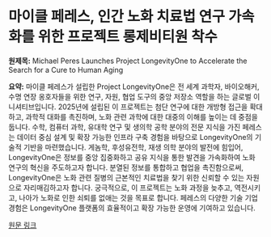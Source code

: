 # 마이클 페레스, 인간 노화 치료법 연구 가속화를 위한 프로젝트 롱제비티원 착수

**원제목:** Michael Peres Launches Project LongevityOne to Accelerate the Search for a Cure to Human Aging

**요약:** 마이클 페레스가 설립한 Project LongevityOne은 전 세계 과학자, 바이오해커, 수명 연장 옹호자들을 위한 연구, 자원, 협업 도구의 중앙 저장소 역할을 하는 글로벌 이니셔티브입니다.  2025년에 설립된 이 프로젝트는 첨단 연구에 대한 개방형 접근을 확대하고, 과학적 대화를 촉진하며, 노화 관련 과학에 대한 대중의 이해를 높이는 데 중점을 둡니다.  수학, 컴퓨터 과학, 유대학 연구 및 생의학 공학 분야의 전문 지식을 가진 페레스는 데이터 중심 설계 및 확장 가능한 인프라 구축 경험을 바탕으로 LongevityOne의 기술적 기반을 마련했습니다.  게놈학, 후성유전학, 재생 의학 분야의 발전에 힘입어, LongevityOne은 정보를 중앙 집중화하고 공유 지식을 통한 발견을 가속화하여 노화 연구의 혁신을 주도하고자 합니다.  분열된 정보를 통합하고 협업을 촉진함으로써,  LongevityOne은 노화 관련 질병의 근본적인 치료법을 찾기 위한 신뢰할 수 있는 자원으로 자리매김하고자 합니다.  궁극적으로, 이 프로젝트는 노화 과정을 늦추고, 역전시키고,  나아가 노화로 인한 쇠퇴를 없애는 것을 목표로 합니다.  페레스의 다양한 기술 기업 경험은 LongevityOne 플랫폼의 효율적이고 확장 가능한 운영에 기여하고 있습니다.

[원문 링크](https://gritdaily.com/press-release/michael-peres-launches-project-longevityone-to-accelerate-the-search-for-a-cure-to-human-aging-2/)

